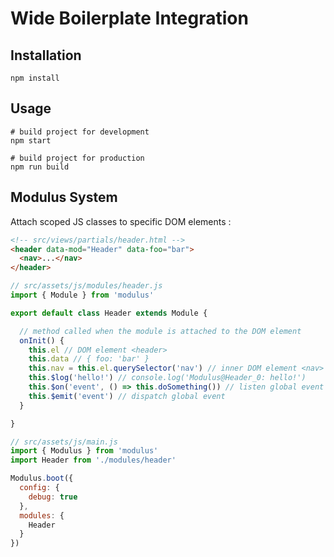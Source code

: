 # Wide Boilerplate Integration

## Installation
```
npm install
```

## Usage
```
# build project for development
npm start

# build project for production
npm run build
```

## Modulus System

Attach scoped JS classes to specific DOM elements :

```html
<!-- src/views/partials/header.html -->
<header data-mod="Header" data-foo="bar">
  <nav>...</nav>
</header>
```

```js
// src/assets/js/modules/header.js
import { Module } from 'modulus'

export default class Header extends Module {

  // method called when the module is attached to the DOM element
  onInit() {
    this.el // DOM element <header>
    this.data // { foo: 'bar' }
    this.nav = this.el.querySelector('nav') // inner DOM element <nav>
    this.$log('hello!') // console.log('Modulus@Header_0: hello!')
    this.$on('event', () => this.doSomething()) // listen global event
    this.$emit('event') // dispatch global event
  }

}
```

```js
// src/assets/js/main.js
import { Modulus } from 'modulus'
import Header from './modules/header'

Modulus.boot({
  config: {
    debug: true
  },
  modules: {
    Header
  }
})
```